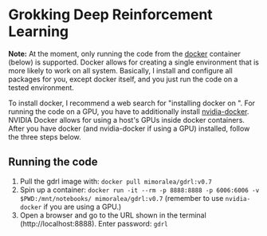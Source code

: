 # Grokking Deep Reinforcement Learning

**Note:** At the moment, only running the code from the [docker](https://github.com/docker/docker-ce) container (below) is supported. Docker allows for creating a single environment that is more likely to work on all system. Basically, I install and configure all packages for you, except docker itself, and you just run the code on a tested environment. 

To install docker, I recommend a web search for "installing docker on <you os here>". For running the code on a GPU, you have to additionally install [nvidia-docker](https://github.com/NVIDIA/nvidia-docker). NVIDIA Docker allows for using a host's GPUs inside docker containers. After you have docker (and nvidia-docker if using a GPU) installed, follow the three steps below. 

## Running the code
  1. Pull the gdrl image with: `docker pull mimoralea/gdrl:v0.7`
  2. Spin up a container: `docker run -it --rm -p 8888:8888 -p 6006:6006 -v $PWD:/mnt/notebooks/ mimoralea/gdrl:v0.7` (remember to use `nvidia-docker` if you are using a GPU.)
  3. Open a browser and go to the URL shown in the terminal (http://localhost:8888). Enter password: `gdrl`
